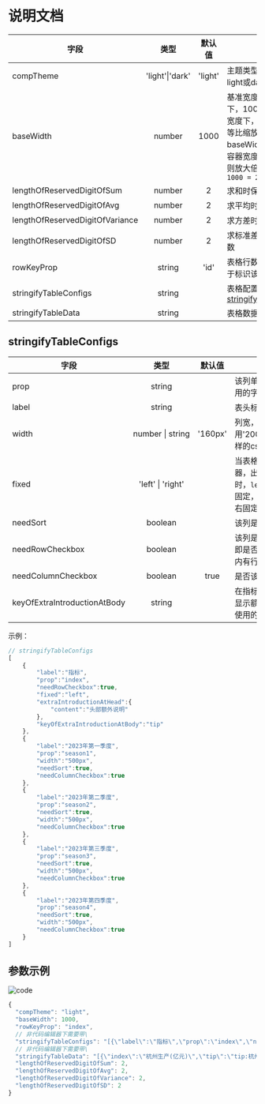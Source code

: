 # 说明文档

| 字段               | 类型    | 默认值|说明    |    
| ------------------ | :-------: | :-------: |------- | 
| compTheme         | <span style="white-space:nowrap">'light'\|'dark'</span>  |'light' |    主题类型，可选值：light或dark    |     
| baseWidth         | number  |  1000 |   基准宽度，在基准宽度下，100%展示，其他宽度下，根据基准宽度等比缩放展示，比如：baseWidth为1000，容器宽度为2000px，则放大倍数为`2000 / 1000 = 2`    |     
| lengthOfReservedDigitOfSum         | number  |2 |    求和时保留小数位数   |     
| lengthOfReservedDigitOfAvg         | number  |2 |    求平均时保留小数位数   |     
| lengthOfReservedDigitOfVariance         | number  |2 |    求方差时保留小数位数   |     
| lengthOfReservedDigitOfSD         | number  |2 |    求标准差时保留小数位数   |     
| rowKeyProp         | string  |'id' |    表格行数据的主键，用于标识该行   |     
| stringifyTableConfigs         | string  | |    表格配置项，详见[stringifyTableConfigs](#stringifytableconfigs)   |     
| stringifyTableData         | string  | |    表格数据   |     



## stringifyTableConfigs

| 字段               | 类型    | 默认值 |说明    |    
| ------------------ | :-------: |:-------: | ------- | 
| prop               | string  |    | 该列单元格取值时使用的字段属性    |     
| label              | string  |    |表头标题     |     
| width              | <span style="white-space:nowrap">number  \| string</span>| '160px' | 列宽，可使用'200px'、'2rem'这样的css长度值 |     
| fixed              | <span style="white-space:nowrap">'left'  \| 'right'</span>| | 当表格横向溢出容器，出现横向滚动时，`left`表示该列左固定，`right`表示该列右固定 |     
| needSort           | boolean | | 该列是否需要排序       |     
| needRowCheckbox    | boolean | |  该列是否为指标列，即是否该列的单元格内有行复选框      |     
| needColumnCheckbox |boolean| true |是否该列可选        |当显示的赋值为false时，表示该列不可选，否则可选    
|      keyOfExtraIntroductionAtBody              |  string       |   |  在指标列的单元格中显示额外信息时，所使用的字段     

示例：
```javascript
// stringifyTableConfigs
[
    {
        "label":"指标",
        "prop":"index",
        "needRowCheckbox":true,
        "fixed":"left",
        "extraIntroductionAtHead":{
            "content":"头部额外说明"
        },
        "keyOfExtraIntroductionAtBody":"tip"
    },
    {
        "label":"2023年第一季度",
        "prop":"season1",
        "width":"500px",
        "needSort":true,
        "needColumnCheckbox":true
    },
    {
        "label":"2023年第二季度",
        "prop":"season2",
        "needSort":true,
        "width":"500px",
        "needColumnCheckbox":true
    },
    {
        "label":"2023年第三季度",
        "prop":"season3",
        "needSort":true,
        "width":"500px",
        "needColumnCheckbox":true
    },
    {
        "label":"2023年第四季度",
        "prop":"season4",
        "needSort":true,
        "width":"500px",
        "needColumnCheckbox":true
    }
]
```

## 参数示例

![code](./carbon.png)

```javascript
{
  "compTheme": "light",
  "baseWidth": 1000,
  "rowKeyProp": "index",
  // 非代码编辑器下需要带\ 
  "stringifyTableConfigs": "[{\"label\":\"指标\",\"prop\":\"index\",\"needRowCheckbox\":true,\"fixed\":\"left\",\"keyOfExtraIntroductionAtBody\":\"tip\"},{\"label\":\"2023年第一季度\",\"prop\":\"season1\",\"needSort\":true,\"needColumnCheckbox\":true},{\"label\":\"2023年第二季度\",\"prop\":\"season2\",\"needSort\":true,\"width\":\"200px\",\"needColumnCheckbox\":true},{\"label\":\"2023年第三季度\",\"prop\":\"season3\",\"needSort\":true,\"needColumnCheckbox\":true},{\"label\":\"2023年第四季度\",\"prop\":\"season4\",\"needSort\":true,\"needColumnCheckbox\":true}]",
  // 非代码编辑器下需要带\ 
  "stringifyTableData": "[{\"index\":\"杭州生产(亿元)\",\"tip\":\"tip:杭州生产(亿元)\",\"season1\":\"10000.12\",\"season2\":\"20000.34\",\"season3\":\"30000.56\",\"season4\":\"40000.78\"},{\"index\":\"宁波生产(亿元)\",\"tip\":\"tip:宁波生产(亿元)\",\"season1\":\"20000.12\",\"season2\":\"30000.34\",\"season3\":\"40000.56\",\"season4\":\"10000.78\"},{\"index\":\"绍兴生产(亿元)\",\"tip\":\"tip:绍兴生产(亿元)\",\"season1\":\"30000.12\",\"season2\":\"40000.34\",\"season3\":\"10000.56\",\"season4\":\"20000.78\"},{\"index\":\"温州生产(亿元)\",\"tip\":\"tip:温州生产(亿元)\",\"season1\":\"40000.12\",\"season2\":\"10000.34\",\"season3\":\"20000.56\",\"season4\":\"30000.78\"}]",
  "lengthOfReservedDigitOfSum": 2,
  "lengthOfReservedDigitOfAvg": 2,
  "lengthOfReservedDigitOfVariance": 2,
  "lengthOfReservedDigitOfSD": 2
}
```
